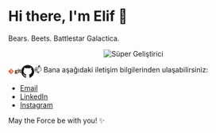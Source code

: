 # Hi there, I'm Elif 👋

Bears. Beets. Battlestar Galactica.

<p align="center">
  <img src="https://tenor.com/tr/view/michael-scott-its-britney-bitch-car-shade-the-office-gif-5065363" alt="Süper Geliştirici" width="400" />
</p>

<img align="left" alt="Git" width="26px" src="https://raw.githubusercontent.com/github/explore/80688e429a7d4ef2fca1e82350fe8e3517d3494d/topics/git/git.png" />
<img align="left" alt="GitHub" width="26px" src="https://raw.githubusercontent.com/github/explore/78df643247d429f6cc873026c0622819ad797942/topics/github/github.png" />

📫 Bana aşağıdaki iletişim bilgilerinden ulaşabilirsiniz:

- [Email](elifhusnaturkay@hotmail.com)
- [LinkedIn](https://www.linkedin.com/in/elifhusnaturkay/)
- [Instagram](https://www.instagram.com/experienctr/)

May the Force be with you! ✨

